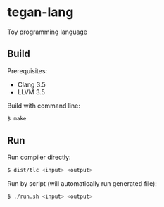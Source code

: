 # tegan-lang
Toy programming language

## Build
Prerequisites:
- Clang 3.5
- LLVM 3.5

Build with command line:
```bash
$ make
```

## Run
Run compiler directly:
```bash
$ dist/tlc <input> <output>
```

Run by script (will automatically run generated file):
```bash
$ ./run.sh <input> <output>
```